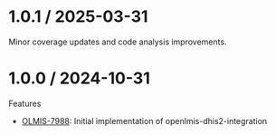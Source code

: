 1.0.1 / 2025-03-31
==================

Minor coverage updates and code analysis improvements.

1.0.0 / 2024-10-31
==================

Features
* [OLMIS-7988](https://openlmis.atlassian.net/browse/OLMIS-7988): Initial implementation of openlmis-dhis2-integration
